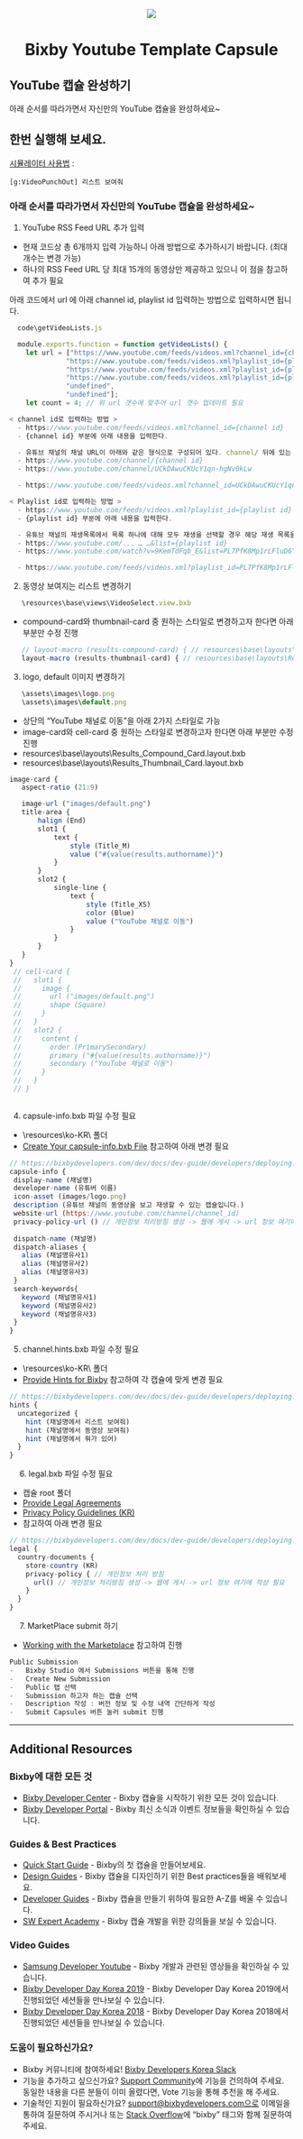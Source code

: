 <p align="Center">
  <img src="https://bixbydevelopers.com/dev/docs-assets/resources/dev-guide/bixby_logo_github-11221940070278028369.png">
  <br/>
  <h1 align="Center">Bixby Youtube Template Capsule</h1>
</p>

## YouTube 캡슐 완성하기 

아래 순서를 따라가면서 자신만의 YouTube 캡슐을 완성하세요~


## 한번 실행해 보세요. 

[시뮬레이터 사용법](https://bixbydevelopers.com/dev/docs/dev-guide/developers/ide.simulator) :

`[g:VideoPunchOut] 리스트 보여줘`


### 아래 순서를 따라가면서 자신만의 YouTube 캡슐을 완성하세요~

1.	YouTube RSS Feed URL 추가 입력
  -	현재 코드상 총 6개까지 입력 가능하니 아래 방법으로 추가하시기 바랍니다. (최대 개수는 변경 가능)
  -	하나의 RSS Feed URL 당 최대 15개의 동영상만 제공하고 있으니 이 점을 참고하여 추가 필요

  아래 코드에서 url 에 아래 channel id, playlist id 입력하는 방법으로 입력하시면 됩니다. 

```js
  code\getVideoLists.js

  module.exports.function = function getVideoLists() {
    let url = ["https://www.youtube.com/feeds/videos.xml?channel_id={channel id}", 
              "https://www.youtube.com/feeds/videos.xml?playlist_id={playlist id}", 
              "https://www.youtube.com/feeds/videos.xml?playlist_id={playlist id}", 
              "https://www.youtube.com/feeds/videos.xml?playlist_id={playlist id}", 
              "undefined", 
              "undefined"]; 
    let count = 4; // 위 url 갯수에 맞추어 url 갯수 업데이트 필요
```

```js
< channel id로 입력하는 방법 > 
  -	https://www.youtube.com/feeds/videos.xml?channel_id={channel id}
  -	{channel id} 부분에 아래 내용을 입력한다. 

  -	유튜브 채널의 채널 URL이 아래와 같은 형식으로 구성되어 있다. channel/ 뒤에 있는 채널 ID를 입력
  -	https://www.youtube.com/channel/{channel id}
  -	https://www.youtube.com/channel/UCkDAwuCKUcY1qn-hgNv0kLw

  -	https://www.youtube.com/feeds/videos.xml?channel_id=UCkDAwuCKUcY1qn-hgNv0kLw
```

```js
< Playlist id로 입력하는 방법 > 
  -	https://www.youtube.com/feeds/videos.xml?playlist_id={playlist id}
  -	{playlist id} 부분에 아래 내용을 입력한다. 

  -	유튜브 채널의 재생목록에서 목록 하나에 대해 모두 재생을 선택할 경우 해당 재생 목록을 모두 재생할 수 있는 화면으로 전환되는데 이 때 list= 뒤에 있는 playlist id를 입력
  -	https://www.youtube.com/... … …&list={playlist id}
  -	https://www.youtube.com/watch?v=9KemTdFqb_E&list=PL7PfK8Mp1rLFluD6Y03sCuJcbeHuPcBHZ

  -	https://www.youtube.com/feeds/videos.xml?playlist_id=PL7PfK8Mp1rLFluD6Y03sCuJcbeHuPcBHZ
```
 

2. 동영상 보여지는 리스트 변경하기 
 ```js
 	\resources\base\views\VideoSelect.view.bxb
 ```
  -	compound-card와 thumbnail-card 중 원하는 스타일로 변경하고자 한다면 아래 부분만 수정 진행
 ```js
	// layout-macro (results-compound-card) { // resources\base\layouts\Results_Compound_Card.layout.bxb
	layout-macro (results-thumbnail-card) { // resources\base\layouts\Results_Thumbnail_Card.layout.bxb
 ```

3.	logo, default 이미지 변경하기
 ```js
 	\assets\images\logo.png
 	\assets\images\default.png
 ```
 
  -	상단의 “YouTube 채널로 이동”을 아래 2가지 스타일로 가능 
  -	image-card와 cell-card 중 원하는 스타일로 변경하고자 한다면 아래 부분만 수정 진행
  -	resources\base\layouts\Results_Compound_Card.layout.bxb
  -	resources\base\layouts\Results_Thumbnail_Card.layout.bxb 
 
 ```js
image-card {
	aspect-ratio (21:9)

	image-url ("images/default.png")
	title-area {
		halign (End)
		slot1 {
			text {
				style (Title_M)
				value ("#{value(results.authorname)}")
			}
		}
		slot2 {
			single-line {
				text {
					style (Title_XS)
					color (Blue)
					value ("YouTube 채널로 이동")
				}
			}								
		}							
	}
}
  // cell-card {
  //   slot1 {
  //     image {
  //       url ("images/default.png")
  //       shape (Square)
  //     }
  //   }
  //   slot2 {
  //     content {
  //       order (PrimarySecondary)
  //       primary ("#{value(results.authorname)}")
  //       secondary ("YouTube 채널로 이동")
  //     }
  //   }
  // }    
 
 ```
 
4.	capsule-info.bxb 파일 수정 필요
  -	\resources\ko-KR\ 폴더
  - [Create Your capsule-info.bxb File](https://bixbydevelopers.com/dev/docs/dev-guide/developers/deploying.prep-marketplace#create-your-capsule-infobxb-file) 
    참고하여 아래 변경 필요

 ```js
// https://bixbydevelopers.com/dev/docs/dev-guide/developers/deploying.prep-marketplace#create-your-capsule-infobxb-file
capsule-info {
  display-name (채널명)
  developer-name (유튜버 이름)
  icon-asset (images/logo.png)
  description (유튜브 채널의 동영상을 보고 재생할 수 있는 캡슐입니다.)
  website-url (https://www.youtube.com/channel/channel_id)
  privacy-policy-url () // 개인정보 처리방침 생성 -> 웹에 게시 -> url 정보 여기에 작성 필요 
  
  dispatch-name (채널명)
  dispatch-aliases {
    alias (채널명유사1)
    alias (채널명유사2)
    alias (채널명유사3)
  }
  search-keywords{
    keyword (채널명유사1)
    keyword (채널명유사2) 
    keyword (채널명유사3)
  }
}
 ```


5.	channel.hints.bxb 파일 수정 필요
  -	\resources\ko-KR\ 폴더 
  -	[Provide Hints for Bixby](https://bixbydevelopers.com/dev/docs/dev-guide/developers/deploying.prep-marketplace#provide-hints-for-bixby) 
	참고하여 각 캡슐에 맞게 변경 필요

```js
// https://bixbydevelopers.com/dev/docs/dev-guide/developers/deploying.prep-marketplace#provide-hints-for-bixby
hints {
  uncategorized {
    hint (채널명에서 리스트 보여줘)
    hint (채널명에서 동영상 보여줘)
    hint (채널명에서 뭐가 있어)
  }
}
```

 
6.	legal.bxb 파일 수정 필요
  -	캡슐 root 폴더 
  -	[Provide Legal Agreements](https://bixbydevelopers.com/dev/docs/dev-guide/developers/deploying.prep-marketplace#provide-legal-agreements)
  - [Privacy Policy Guidelines (KR)](https://bixbydevelopers.com/dev/docs/dev-guide/developers/deploying.privacy-policy-kr)
  -	참고하여 아래 변경 필요

```js
// https://bixbydevelopers.com/dev/docs/dev-guide/developers/deploying.prep-marketplace#provide-legal-agreements
legal {
  country-documents {
    store-country (KR)
    privacy-policy { // 개인정보 처리 방침
      url() // 개인정보 처리방침 생성 -> 웹에 게시 -> url 정보 여기에 작성 필요 
    }    
  }
}
```
 
7.	MarketPlace submit 하기
-	[Working with the Marketplace](https://bixbydevelopers.com/dev/docs/dev-guide/developers/deploying.can-submission) 
	참고하여 진행 

```js
Public Submission
-	Bixby Studio 에서 Submissions 버튼을 통해 진행
-	Create New Submission
-	Public 탭 선택 
-	Submission 하고자 하는 캡슐 선택 
-	Description 작성 : 버전 정보 및 수정 내역 간단하게 작성
-	Submit Capsules 버튼 눌러 submit 진행
```


---

## Additional Resources

### Bixby에 대한 모든 것
* [Bixby Developer Center](http://bixbydevelopers.com) - Bixby 캡슐을 시작하기 위한 모든 것이 있습니다.
* [Bixby Developer Portal](https://bixby.developer.samsung.com/) - Bixby 최신 소식과 이벤트 정보들을 확인하실 수 있습니다.

### Guides & Best Practices
* [Quick Start Guide](https://bixbydevelopers.com/dev/docs/get-started/quick-start) - Bixby의 첫 캡슐을 만들어보세요.
* [Design Guides](https://bixbydevelopers.com/dev/docs/dev-guide/design-guides) - Bixby 캡슐을 디자인하기 위한 Best practices들을 배워보세요.
* [Developer Guides](https://bixbydevelopers.com/dev/docs/dev-guide/developers) - Bixby 캡슐을 만들기 위하여 필요한 A-Z를 배울 수 있습니다.
* [SW Expert Academy](https://swexpertacademy.com/main/learn/course/subjectList.do?courseId=BIXBY_CAPSULE) - Bixby 캡슐 개발을 위한 강의들을 보실 수 있습니다.

### Video Guides
* [Samsung Developer Youtube](https://www.youtube.com/user/SMInnov8) - Bixby 개발과 관련된 영상들을 확인하실 수 있습니다.
* [Bixby Developer Day Korea 2019](https://www.youtube.com/watch?v=Ty1ahLX7FlM&list=PL7PfK8Mp1rLE89RvwBh2IdCD3h6uAvgGm) - Bixby Developer Day Korea 2019에서 진행되었던 세션들을 만나보실 수 있습니다.
* [Bixby Developer Day Korea 2018](https://www.youtube.com/playlist?list=PL7PfK8Mp1rLH0vLvT0yv5VXh_3x2bCUHl) - Bixby Developer Day Korea 2018에서 진행되었던 세션들을 만나보실 수 있습니다.


### 도움이 필요하신가요?
* Bixby 커뮤니티에 참여하세요! [Bixby Developers Korea Slack](https://join.slack.com/t/bixbydeveloperskorea/shared_invite/enQtNTY2Mjc1NjUzNjA1LTYzOWYwZWE4MjExNTg4ZWUyNDg4OWViNDRiOWUyMjg0Yzg5NWI5N2NlNGU4Nzg4ZThiZGI0ZGEzZGY1OGE1MjI)
* 기능을 추가하고 싶으신가요? [Support Community](https://support.bixbydevelopers.com/hc/en-us/community/topics/360000183273-Feature-Requests)에 기능을 건의하여 주세요. 동일한 내용을 다른 분들이 이미 올렸다면, Vote 기능을 통해 추천을 해 주세요.
* 기술적인 지원이 필요하신가요? support@bixbydevelopers.com으로 이메일을 통하여 질문하여 주시거나 또는 [Stack Overflow](https://stackoverflow.com/questions/tagged/bixby)에 “bixby” 태그와 함께 질문하여 주세요.

